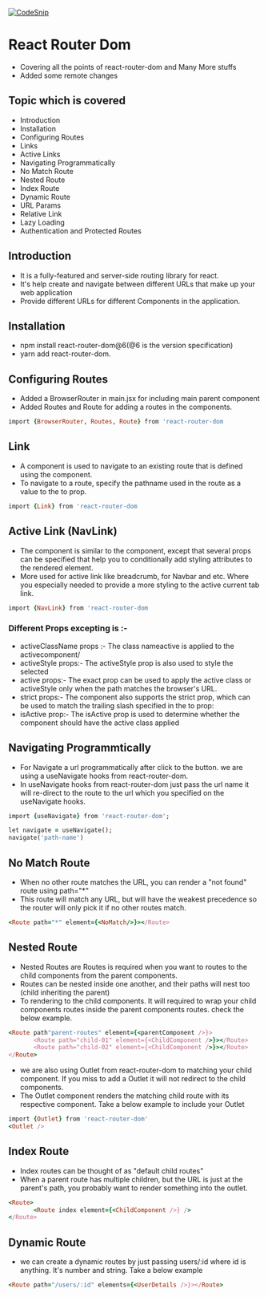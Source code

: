[![CodeSnip](https://img.shields.io/website?label=CodeSnip&style=for-the-badge&url=https://snipacode.netlify.app/)](https://snipacode.netlify.app/)

# React Router Dom

<!-- Your Instgram for CodeSnippets

<a href="https://snipacode.netlify.app/" target="_blank">
<img src="https://github.com/singhkunal2050/CodeSnip/blob/master/docs/SnipACode.png?raw=true" alt=singhkunal2050-cover style="margin-bottom: 5px;" />
</a> -->

<!-- ![NodeJS](https://img.shields.io/badge/node.js-6DA55F?style=for-the-badge&logo=node.js&logoColor=white)
![React](https://img.shields.io/badge/react-%2320232a.svg?style=for-the-badge&logo=react&logoColor=%2361DAFB)
![TailwindCSS](https://img.shields.io/badge/tailwindcss-%2338B2AC.svg?style=for-the-badge&logo=tailwind-css&logoColor=white)
![Next JS](https://img.shields.io/badge/Next-black?style=for-the-badge&logo=next.js&logoColor=white)
![GraphQL](https://img.shields.io/badge/-GraphQL-E10098?style=for-the-badge&logo=graphql&logoColor=white)
![Redux](https://img.shields.io/badge/redux-%23593d88.svg?style=for-the-badge&logo=redux&logoColor=white) -->

- Covering all the points of react-router-dom and Many More stuffs
- Added some remote changes

## Topic which is covered

- Introduction
- Installation
- Configuring Routes
- Links
- Active Links
- Navigating Programmatically
- No Match Route
- Nested Route
- Index Route
- Dynamic Route
- URL Params
- Relative Link
- Lazy Loading
- Authentication and Protected Routes

## Introduction

- It is a fully-featured and server-side routing library for react.
- It's help create and navigate between different URLs that make up your web application
- Provide different URLs for different Components in the application.

## Installation

- npm install react-router-dom@6(@6 is the version specification)
- yarn add react-router-dom.

## Configuring Routes

- Added a BrowserRouter in main.jsx for including main parent component
- Added Routes and Route for adding a routes in the components.

```ruby
import {BrowserRouter, Routes, Route} from 'react-router-dom
```

## Link

- A <Link> component is used to navigate to an <indexentry content=" component:about"> existing route that is defined using the <Route> component.
- To navigate to a route, specify the pathname used in the route as a value to the to prop.

```ruby
import {Link} from 'react-router-dom
```

## Active Link (NavLink)

- The <NavLink> component is similar to the <Link> component, except that several props can be specified that help you to conditionally add styling attributes to the rendered element.
- More used for active link like breadcrumb, for Navbar and etc. Where you especially needed to provide a more styling to the active current tab link.

```ruby
import {NavLink} from 'react-router-dom
```

### Different Props excepting is :-

- activeClassName props :- The class nameactive is applied to the active<NavLink>component/
- activeStyle props:- The activeStyle prop is also used to style the selected <NavLink>
- active props:- The exact prop can be used to apply the active class or activeStyle only when the path matches the browser's URL.
- strict props:- The <NavLink> component also supports the strict prop, which can be used to match the trailing slash specified in the to prop:
- isActive prop:- The isActive prop is used to determine whether the <NavLink> component should have the active class applied

## Navigating Programmtically

- For Navigate a url programmatically after click to the button. we are using a useNavigate hooks from react-router-dom.
- In useNavigate hooks from react-router-dom just pass the url name it will re-direct to the route to the url which you specified on the useNavigate hooks.

```ruby
import {useNavigate} from 'react-router-dom';

let navigate = useNavigate();
navigate('path-name')
```

## No Match Route

- When no other route matches the URL, you can render a "not found" route using path="\*"
- This route will match any URL, but will have the weakest precedence so the router will only pick it if no other routes match.

```ruby
<Route path="*" element={<NoMatch/>}></Route>
```

## Nested Route

- Nested Routes are Routes is required when you want to routes to the child components from the parent components.
- Routes can be nested inside one another, and their paths will nest too (child inheriting the parent)
- To rendering to the child components. It will required to wrap your child components routes inside the parent components routes. check the below example.

```ruby
<Route path"parent-routes" element={<parentComponent />}>
       <Route path="child-01" element={<ChildComponent />}></Route>
       <Route path="child-02" element={<ChildComponent />}></Route>
</Route>
```

- we are also using Outlet from react-router-dom to matching your child component. If you miss to add a Outlet it will not redirect to the child components.
- The Outlet component renders the matching child route with its respective component. Take a below example to include your Outlet

```ruby
import {Outlet} from 'react-router-dom'
<Outlet />
```

## Index Route

- Index routes can be thought of as "default child routes"
- When a parent route has multiple children, but the URL is just at the parent's path, you probably want to render something into the outlet.

```ruby
<Route>
       <Route index element={<ChildComponent />} />
</Route>
```

## Dynamic Route

- we can create a dynamic routes by just passing users/:id where id is anything. It's number and string. Take a below example

```ruby
<Route path="/users/:id" elements={<UserDetails />}></Route>
```
